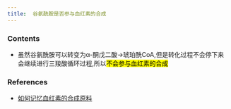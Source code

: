 ```yaml
---
title:  谷氨酰胺是否参与血红素的合成
--- 
```


### Contents
- 虽然谷氨酰胺可以转变为α-酮戊二酸→琥珀酰CoA,但是转化过程不会停下来会继续进行三羧酸循环过程,所以<mark>不会参与血红素的合成</mark>

### References
- [如何记忆血红素的合成原料](/如何记忆血红素的合成原料)
